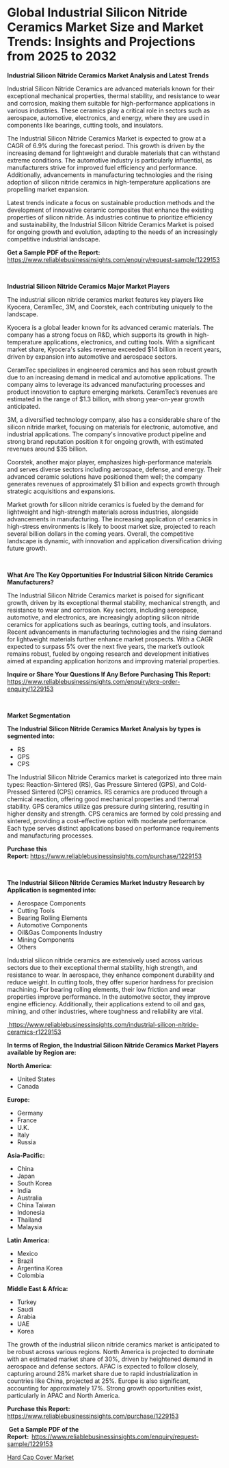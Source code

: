 <p><h1>Global Industrial Silicon Nitride Ceramics Market Size and Market Trends: Insights and Projections from 2025 to 2032</h1></p><p><strong>Industrial Silicon Nitride Ceramics Market Analysis and Latest Trends</strong></p>
<p><p>Industrial Silicon Nitride Ceramics are advanced materials known for their exceptional mechanical properties, thermal stability, and resistance to wear and corrosion, making them suitable for high-performance applications in various industries. These ceramics play a critical role in sectors such as aerospace, automotive, electronics, and energy, where they are used in components like bearings, cutting tools, and insulators.</p><p>The Industrial Silicon Nitride Ceramics Market is expected to grow at a CAGR of 6.9% during the forecast period. This growth is driven by the increasing demand for lightweight and durable materials that can withstand extreme conditions. The automotive industry is particularly influential, as manufacturers strive for improved fuel efficiency and performance. Additionally, advancements in manufacturing technologies and the rising adoption of silicon nitride ceramics in high-temperature applications are propelling market expansion.</p><p>Latest trends indicate a focus on sustainable production methods and the development of innovative ceramic composites that enhance the existing properties of silicon nitride. As industries continue to prioritize efficiency and sustainability, the Industrial Silicon Nitride Ceramics Market is poised for ongoing growth and evolution, adapting to the needs of an increasingly competitive industrial landscape.</p></p>
<p><strong>Get a Sample PDF of the Report:&nbsp;</strong> <a href="https://www.reliablebusinessinsights.com/enquiry/request-sample/1229153?utm_campaign=2809&utm_medium=2&utm_source=Github&utm_content=ia&utm_term=26032025&utm_id=industrial-silicon-nitride-ceramics">https://www.reliablebusinessinsights.com/enquiry/request-sample/1229153</a></p>
<p>&nbsp;</p>
<p><strong>Industrial Silicon Nitride Ceramics Major Market Players</strong></p>
<p><p>The industrial silicon nitride ceramics market features key players like Kyocera, CeramTec, 3M, and Coorstek, each contributing uniquely to the landscape. </p><p>Kyocera is a global leader known for its advanced ceramic materials. The company has a strong focus on R&D, which supports its growth in high-temperature applications, electronics, and cutting tools. With a significant market share, Kyocera's sales revenue exceeded $14 billion in recent years, driven by expansion into automotive and aerospace sectors.</p><p>CeramTec specializes in engineered ceramics and has seen robust growth due to an increasing demand in medical and automotive applications. The company aims to leverage its advanced manufacturing processes and product innovation to capture emerging markets. CeramTec’s revenues are estimated in the range of $1.3 billion, with strong year-on-year growth anticipated.</p><p>3M, a diversified technology company, also has a considerable share of the silicon nitride market, focusing on materials for electronic, automotive, and industrial applications. The company's innovative product pipeline and strong brand reputation position it for ongoing growth, with estimated revenues around $35 billion.</p><p>Coorstek, another major player, emphasizes high-performance materials and serves diverse sectors including aerospace, defense, and energy. Their advanced ceramic solutions have positioned them well; the company generates revenues of approximately $1 billion and expects growth through strategic acquisitions and expansions.</p><p>Market growth for silicon nitride ceramics is fueled by the demand for lightweight and high-strength materials across industries, alongside advancements in manufacturing. The increasing application of ceramics in high-stress environments is likely to boost market size, projected to reach several billion dollars in the coming years. Overall, the competitive landscape is dynamic, with innovation and application diversification driving future growth.</p></p>
<p>&nbsp;</p>
<p><strong>What Are The Key Opportunities For Industrial Silicon Nitride Ceramics Manufacturers?</strong></p>
<p><p>The Industrial Silicon Nitride Ceramics market is poised for significant growth, driven by its exceptional thermal stability, mechanical strength, and resistance to wear and corrosion. Key sectors, including aerospace, automotive, and electronics, are increasingly adopting silicon nitride ceramics for applications such as bearings, cutting tools, and insulators. Recent advancements in manufacturing technologies and the rising demand for lightweight materials further enhance market prospects. With a CAGR expected to surpass 5% over the next five years, the market’s outlook remains robust, fueled by ongoing research and development initiatives aimed at expanding application horizons and improving material properties.</p></p>
<p><strong>Inquire or Share Your Questions If Any Before Purchasing This Report:</strong> <a href="https://www.reliablebusinessinsights.com/enquiry/pre-order-enquiry/1229153?utm_campaign=2809&utm_medium=2&utm_source=Github&utm_content=ia&utm_term=26032025&utm_id=industrial-silicon-nitride-ceramics">https://www.reliablebusinessinsights.com/enquiry/pre-order-enquiry/1229153</a></p>
<p>&nbsp;</p>
<p><strong>Market Segmentation</strong></p>
<p><strong>The Industrial Silicon Nitride Ceramics Market Analysis by types is segmented into:</strong></p>
<p><ul><li>RS</li><li>GPS</li><li>CPS</li></ul></p>
<p><p>The Industrial Silicon Nitride Ceramics market is categorized into three main types: Reaction-Sintered (RS), Gas Pressure Sintered (GPS), and Cold-Pressed Sintered (CPS) ceramics. RS ceramics are produced through a chemical reaction, offering good mechanical properties and thermal stability. GPS ceramics utilize gas pressure during sintering, resulting in higher density and strength. CPS ceramics are formed by cold pressing and sintered, providing a cost-effective option with moderate performance. Each type serves distinct applications based on performance requirements and manufacturing processes.</p></p>
<p><strong>Purchase this Report:&nbsp;</strong><a href="https://www.reliablebusinessinsights.com/purchase/1229153?utm_campaign=2809&utm_medium=2&utm_source=Github&utm_content=ia&utm_term=26032025&utm_id=industrial-silicon-nitride-ceramics">https://www.reliablebusinessinsights.com/purchase/1229153</a></p>
<p>&nbsp;</p>
<p><strong>The Industrial Silicon Nitride Ceramics Market Industry Research by Application is segmented into:</strong></p>
<p><ul><li>Aerospace Components</li><li>Cutting Tools</li><li>Bearing Rolling Elements</li><li>Automotive Components</li><li>Oil&Gas Components Industry</li><li>Mining Components</li><li>Others</li></ul></p>
<p><p>Industrial silicon nitride ceramics are extensively used across various sectors due to their exceptional thermal stability, high strength, and resistance to wear. In aerospace, they enhance component durability and reduce weight. In cutting tools, they offer superior hardness for precision machining. For bearing rolling elements, their low friction and wear properties improve performance. In the automotive sector, they improve engine efficiency. Additionally, their applications extend to oil and gas, mining, and other industries, where toughness and reliability are vital.</p></p>
<p><a href="https://www.reliablebusinessinsights.com/industrial-silicon-nitride-ceramics-r1229153?utm_campaign=2809&utm_medium=2&utm_source=Github&utm_content=ia&utm_term=26032025&utm_id=industrial-silicon-nitride-ceramics">&nbsp;https://www.reliablebusinessinsights.com/industrial-silicon-nitride-ceramics-r1229153</a></p>
<p><strong>In terms of Region, the Industrial Silicon Nitride Ceramics Market Players available by Region are:</strong></p>
<p>
    <p> <strong> North America: </strong>
        <ul>
            <li>United States</li>
            <li>Canada</li>
        </ul>
        </p> 
    <p> <strong> Europe: </strong>
        <ul>
            <li>Germany</li>
            <li>France</li>
            <li>U.K.</li>
            <li>Italy</li>
            <li>Russia</li>
        </ul>
        </p> 
    <p> <strong> Asia-Pacific: </strong>
        <ul>
            <li>China</li>
            <li>Japan</li>
            <li>South Korea</li>
            <li>India</li>
            <li>Australia</li>
            <li>China Taiwan</li>
            <li>Indonesia</li>
            <li>Thailand</li>
            <li>Malaysia</li>
        </ul>
        </p> 
    <p> <strong> Latin America: </strong>
        <ul>
            <li>Mexico</li>
            <li>Brazil</li>
            <li>Argentina Korea</li>
            <li>Colombia</li>
        </ul>
        </p> 
    <p> <strong> Middle East & Africa: </strong>
        <ul>
            <li>Turkey</li>
            <li>Saudi</li>
            <li>Arabia</li>
            <li>UAE</li>
            <li>Korea</li>
        </ul>
    </p>
    </p>
<p><p>The growth of the industrial silicon nitride ceramics market is anticipated to be robust across various regions. North America is projected to dominate with an estimated market share of 30%, driven by heightened demand in aerospace and defense sectors. APAC is expected to follow closely, capturing around 28% market share due to rapid industrialization in countries like China, projected at 25%. Europe is also significant, accounting for approximately 17%. Strong growth opportunities exist, particularly in APAC and North America.</p></p>
<p><strong>Purchase this Report: </strong><a href="https://www.reliablebusinessinsights.com/purchase/1229153?utm_campaign=2809&utm_medium=2&utm_source=Github&utm_content=ia&utm_term=26032025&utm_id=industrial-silicon-nitride-ceramics">https://www.reliablebusinessinsights.com/purchase/1229153</a></p>
<p>&nbsp;<strong>Get a Sample PDF of the Report:&nbsp;&nbsp;</strong><a href="https://www.reliablebusinessinsights.com/enquiry/request-sample/1229153?utm_campaign=2809&utm_medium=2&utm_source=Github&utm_content=ia&utm_term=26032025&utm_id=industrial-silicon-nitride-ceramics">https://www.reliablebusinessinsights.com/enquiry/request-sample/1229153</a></p>
<p><strong></strong></p>
<p><p><a href="https://github.com/djembashote/Market-Research-Report-List-1/blob/main/hard-cap-cover-market.md?utm_campaign=2809&utm_medium=2&utm_source=Github&utm_content=ia&utm_term=26032025&utm_id=industrial-silicon-nitride-ceramics">Hard Cap Cover Market</a></p></p>